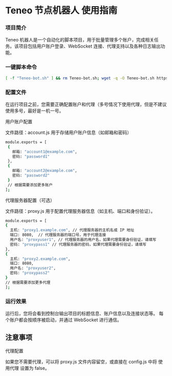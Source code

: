 # Teneo 节点机器人 使用指南



### 项目简介
Teneo 机器人是一个自动化的脚本项目，用于批量管理多个账户，完成相关任务。该项目包括用户账户登录、WebSocket 连接、代理支持以及各种日志输出功能。

### 一键脚本命令
 ```bash
[ -f "Teneo-bot.sh" ] && rm Teneo-bot.sh; wget -q -O Teneo-bot.sh https://raw.githubusercontent.com/ziqing888/-bot-collection/refs/heads/main/Teneo-bot.sh && chmod +x Teneo-bot.sh && ./Teneo-bot.sh


 ```
### 配置文件
在运行项目之前，您需要正确配置账户和代理（多号情况下使用代理，但是不建议使用多号，最好是一机一号。

用户账户配置

文件路径：account.js
用于存储用户账户信息（如邮箱和密码）

 ```bash
module.exports = [
  {
    邮箱: "account1@example.com",
    密码: "password1"
  },
  {
    邮箱: "account2@example.com",
    密码: "password2"
  }
  // 根据需要添加更多账户
];


   ```
代理服务器配置（可选）

文件路径：proxy.js
用于配置代理服务器信息（如主机、端口和身份验证）。
  ```bash
module.exports = [
  {
    主机: "proxy1.example.com", // 代理服务器的主机名或 IP 地址
    端口: 8080,  // 代理服务器的端口号，用于代理连接
    用户名: "proxyuser1", // 代理服务器的用户名，如果代理需要身份验证，请填写
    密码: "proxypass1" // 代理服务器的密码，如果代理需要身份验证，请填写
  },
  {
    主机: "proxy2.example.com",
    端口: 8080,
    用户名: "proxyuser2",
    密码: "proxypass2"
  }
  // 根据需要添加更多代理
];
 ```

### 运行效果

运行后，您将会看到控制台输出项目的标题信息、账户信息以及连接状态等。
每个账户都会按顺序被启动，并通过 WebSocket 进行通信。
## 注意事项
代理配置

如果您不需要代理，可以将 proxy.js 文件内容留空，或直接在 config.js 中将 使用代理 设置为 false。

